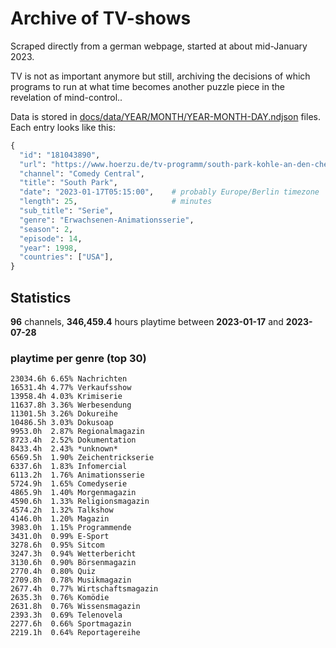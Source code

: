 # Archive of TV-shows

Scraped directly from a german webpage, started at about mid-January 2023.

TV is not as important anymore but still, archiving the decisions of which programs to run at what time
becomes another puzzle piece in the revelation of mind-control.. 

Data is stored in [docs/data/YEAR/MONTH/YEAR-MONTH-DAY.ndjson](docs/data/) files. 
Each entry looks like this:

```python
{
  "id": "181043890", 
  "url": "https://www.hoerzu.de/tv-programm/south-park-kohle-an-den-chefkoch/bid_181043890/", 
  "channel": "Comedy Central", 
  "title": "South Park", 
  "date": "2023-01-17T05:15:00",    # probably Europe/Berlin timezone 
  "length": 25,                     # minutes 
  "sub_title": "Serie", 
  "genre": "Erwachsenen-Animationsserie", 
  "season": 2, 
  "episode": 14, 
  "year": 1998, 
  "countries": ["USA"],
}
```

## Statistics

**96** channels, **346,459.4** hours playtime between **2023-01-17** and **2023-07-28**


### playtime per genre (top 30)

    23034.6h 6.65% Nachrichten
    16531.4h 4.77% Verkaufsshow
    13958.4h 4.03% Krimiserie
    11637.8h 3.36% Werbesendung
    11301.5h 3.26% Dokureihe
    10486.5h 3.03% Dokusoap
    9953.0h  2.87% Regionalmagazin
    8723.4h  2.52% Dokumentation
    8433.4h  2.43% *unknown*
    6569.5h  1.90% Zeichentrickserie
    6337.6h  1.83% Infomercial
    6113.2h  1.76% Animationsserie
    5724.9h  1.65% Comedyserie
    4865.9h  1.40% Morgenmagazin
    4590.6h  1.33% Religionsmagazin
    4574.2h  1.32% Talkshow
    4146.0h  1.20% Magazin
    3983.0h  1.15% Programmende
    3431.0h  0.99% E-Sport
    3278.6h  0.95% Sitcom
    3247.3h  0.94% Wetterbericht
    3130.6h  0.90% Börsenmagazin
    2770.4h  0.80% Quiz
    2709.8h  0.78% Musikmagazin
    2677.4h  0.77% Wirtschaftsmagazin
    2635.3h  0.76% Komödie
    2631.8h  0.76% Wissensmagazin
    2393.3h  0.69% Telenovela
    2277.6h  0.66% Sportmagazin
    2219.1h  0.64% Reportagereihe

